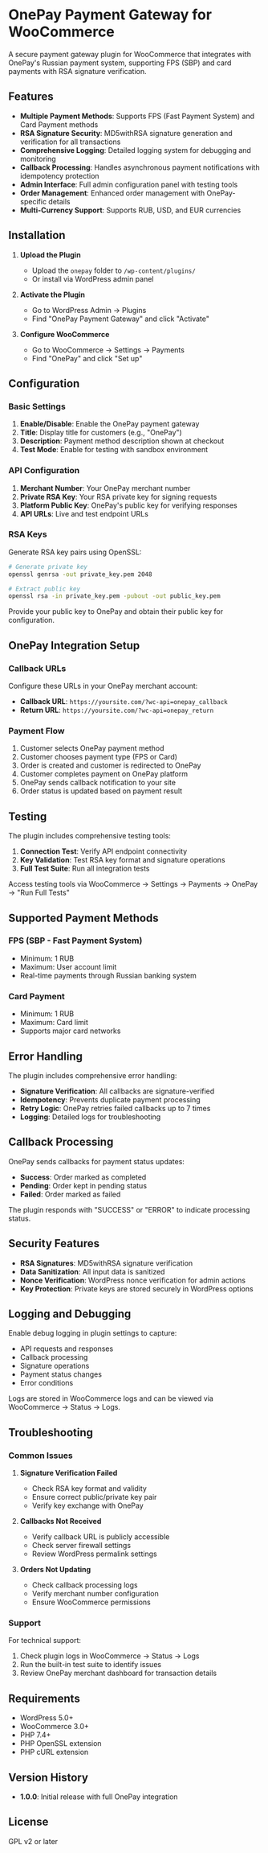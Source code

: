 # OnePay Payment Gateway for WooCommerce

A secure payment gateway plugin for WooCommerce that integrates with OnePay's Russian payment system, supporting FPS (SBP) and card payments with RSA signature verification.

## Features

- **Multiple Payment Methods**: Supports FPS (Fast Payment System) and Card Payment methods
- **RSA Signature Security**: MD5withRSA signature generation and verification for all transactions
- **Comprehensive Logging**: Detailed logging system for debugging and monitoring
- **Callback Processing**: Handles asynchronous payment notifications with idempotency protection
- **Admin Interface**: Full admin configuration panel with testing tools
- **Order Management**: Enhanced order management with OnePay-specific details
- **Multi-Currency Support**: Supports RUB, USD, and EUR currencies

## Installation

1. **Upload the Plugin**
   - Upload the `onepay` folder to `/wp-content/plugins/`
   - Or install via WordPress admin panel

2. **Activate the Plugin**
   - Go to WordPress Admin → Plugins
   - Find "OnePay Payment Gateway" and click "Activate"

3. **Configure WooCommerce**
   - Go to WooCommerce → Settings → Payments
   - Find "OnePay" and click "Set up"

## Configuration

### Basic Settings

1. **Enable/Disable**: Enable the OnePay payment gateway
2. **Title**: Display title for customers (e.g., "OnePay")
3. **Description**: Payment method description shown at checkout
4. **Test Mode**: Enable for testing with sandbox environment

### API Configuration

1. **Merchant Number**: Your OnePay merchant number
2. **Private RSA Key**: Your RSA private key for signing requests
3. **Platform Public Key**: OnePay's public key for verifying responses
4. **API URLs**: Live and test endpoint URLs

### RSA Keys

Generate RSA key pairs using OpenSSL:

```bash
# Generate private key
openssl genrsa -out private_key.pem 2048

# Extract public key
openssl rsa -in private_key.pem -pubout -out public_key.pem
```

Provide your public key to OnePay and obtain their public key for configuration.

## OnePay Integration Setup

### Callback URLs

Configure these URLs in your OnePay merchant account:

- **Callback URL**: `https://yoursite.com/?wc-api=onepay_callback`
- **Return URL**: `https://yoursite.com/?wc-api=onepay_return`

### Payment Flow

1. Customer selects OnePay payment method
2. Customer chooses payment type (FPS or Card)
3. Order is created and customer is redirected to OnePay
4. Customer completes payment on OnePay platform
5. OnePay sends callback notification to your site
6. Order status is updated based on payment result

## Testing

The plugin includes comprehensive testing tools:

1. **Connection Test**: Verify API endpoint connectivity
2. **Key Validation**: Test RSA key format and signature operations
3. **Full Test Suite**: Run all integration tests

Access testing tools via WooCommerce → Settings → Payments → OnePay → "Run Full Tests"

## Supported Payment Methods

### FPS (SBP - Fast Payment System)
- Minimum: 1 RUB
- Maximum: User account limit
- Real-time payments through Russian banking system

### Card Payment
- Minimum: 1 RUB  
- Maximum: Card limit
- Supports major card networks

## Error Handling

The plugin includes comprehensive error handling:

- **Signature Verification**: All callbacks are signature-verified
- **Idempotency**: Prevents duplicate payment processing
- **Retry Logic**: OnePay retries failed callbacks up to 7 times
- **Logging**: Detailed logs for troubleshooting

## Callback Processing

OnePay sends callbacks for payment status updates:

- **Success**: Order marked as completed
- **Pending**: Order kept in pending status
- **Failed**: Order marked as failed

The plugin responds with "SUCCESS" or "ERROR" to indicate processing status.

## Security Features

- **RSA Signatures**: MD5withRSA signature verification
- **Data Sanitization**: All input data is sanitized
- **Nonce Verification**: WordPress nonce verification for admin actions
- **Key Protection**: Private keys are stored securely in WordPress options

## Logging and Debugging

Enable debug logging in plugin settings to capture:

- API requests and responses
- Callback processing
- Signature operations
- Payment status changes
- Error conditions

Logs are stored in WooCommerce logs and can be viewed via WooCommerce → Status → Logs.

## Troubleshooting

### Common Issues

1. **Signature Verification Failed**
   - Check RSA key format and validity
   - Ensure correct public/private key pair
   - Verify key exchange with OnePay

2. **Callbacks Not Received**
   - Verify callback URL is publicly accessible
   - Check server firewall settings
   - Review WordPress permalink settings

3. **Orders Not Updating**
   - Check callback processing logs
   - Verify merchant number configuration
   - Ensure WooCommerce permissions

### Support

For technical support:
1. Check plugin logs in WooCommerce → Status → Logs
2. Run the built-in test suite to identify issues
3. Review OnePay merchant dashboard for transaction details

## Requirements

- WordPress 5.0+
- WooCommerce 3.0+
- PHP 7.4+
- PHP OpenSSL extension
- PHP cURL extension

## Version History

- **1.0.0**: Initial release with full OnePay integration

## License

GPL v2 or later